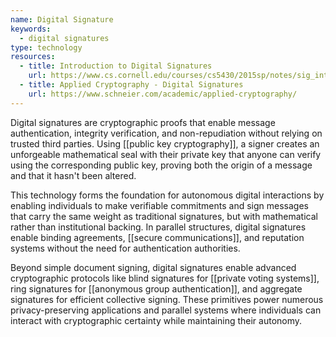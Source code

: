 ```yaml
---
name: Digital Signature
keywords:
  - digital signatures
type: technology
resources:
  - title: Introduction to Digital Signatures
    url: https://www.cs.cornell.edu/courses/cs5430/2015sp/notes/sig_intro.php
  - title: Applied Cryptography - Digital Signatures
    url: https://www.schneier.com/academic/applied-cryptography/
---
```


Digital signatures are cryptographic proofs that enable message authentication, integrity verification, and non-repudiation without relying on trusted third parties. Using [[public key cryptography]], a signer creates an unforgeable mathematical seal with their private key that anyone can verify using the corresponding public key, proving both the origin of a message and that it hasn't been altered.

This technology forms the foundation for autonomous digital interactions by enabling individuals to make verifiable commitments and sign messages that carry the same weight as traditional signatures, but with mathematical rather than institutional backing. In parallel structures, digital signatures enable binding agreements, [[secure communications]], and reputation systems without the need for authentication authorities.

Beyond simple document signing, digital signatures enable advanced cryptographic protocols like blind signatures for [[private voting systems]], ring signatures for [[anonymous group authentication]], and aggregate signatures for efficient collective signing. These primitives power numerous privacy-preserving applications and parallel systems where individuals can interact with cryptographic certainty while maintaining their autonomy.